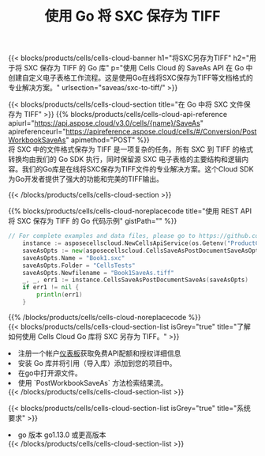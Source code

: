 ﻿---
title: 使用 Go 将 SXC 保存为 TIFF
description: 利用Aspose.Cells Cloud SDK for Go将SXC格式文件保存为TIFF格式文件。
kwords: Excel, Save SXC as TIFF, REST, Go
howto: How to save SXC as TIFF using Aspose.Cells Cloud Go library.
---
{{< blocks/products/cells/cells-cloud-banner h1="将SXC另存为TIFF" h2="用于将 SXC 保存为 TIFF 的 Go 库" p="使用 Cells Cloud 的 SaveAs API 在 Go 中创建自定义电子表格工作流程。这是使用Go在线将SXC保存为TIFF等文档格式的专业解决方案。" urlsection="saveas/sxc-to-tiff/" >}}

{{< blocks/products/cells/cells-cloud-section title="在 Go 中将 SXC 文件保存为 TIFF" >}}
{{% blocks/products/cells/cells-cloud-api-reference apiurl="https://api.aspose.cloud/v3.0/cells/{name}/SaveAs" apireferenceurl="https://apireference.aspose.cloud/cells/#/Conversion/PostWorkbookSaveAs" apimethod="POST" %}}
<br/>
将 SXC 中的文件格式保存为 TIFF 是一项复杂的任务。所有 SXC 到 TIFF 的格式转换均由我们的 Go SDK 执行，同时保留源 SXC 电子表格的主要结构和逻辑内容。我们的Go库是在线将SXC保存为TIFF文件的专业解决方案。这个Cloud SDK为Go开发者提供了强大的功能和完美的TIFF输出。

{{< /blocks/products/cells/cells-cloud-section >}}

{{% blocks/products/cells/cells-cloud-noreplacecode title="使用 REST API 将 SXC 保存为 TIFF 的 Go 代码示例" gistPath="" %}}
  
```go
// For complete examples and data files, please go to https://github.com/aspose-cells-cloud/aspose-cells-cloud-go/
    instance := asposecellscloud.NewCellsApiService(os.Getenv("ProductClientId"), os.Getenv("ProductClientSecret"))
    saveAsOpts := new(asposecellscloud.CellsSaveAsPostDocumentSaveAsOpts)
    saveAsOpts.Name = "Book1.sxc"
    saveAsOpts.Folder = "CellsTests"
    saveAsOpts.Newfilename = "Book1SaveAs.tiff"
    _, _, err1 := instance.CellsSaveAsPostDocumentSaveAs(saveAsOpts)
    if err1 != nil {
	    println(err1)
    }
```
  
{{% /blocks/products/cells/cells-cloud-noreplacecode %}}
<br/>
{{< blocks/products/cells/cells-cloud-section-list isGrey="true" title="了解如何使用 Cells Cloud Go 库将 SXC 另存为 TIFF。" >}}
<li>注册一个帐户<a href="https://dashboard.aspose.cloud/">仪表板</a>获取免费API配额和授权详细信息</li>
<li>安装 Go 库并将引用（导入库）添加到您的项目中。</li>
<li>在go中打开源文件。</li>
<li>使用 `PostWorkbookSaveAs` 方法检索结果流。</li>
{{< /blocks/products/cells/cells-cloud-section-list >}}

{{< blocks/products/cells/cells-cloud-section-list isGrey="true" title="系统要求" >}}
<li>go 版本 go1.13.0 或更高版本</li>
{{< /blocks/products/cells/cells-cloud-section-list >}}
